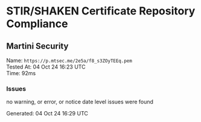 # STIR/SHAKEN Certificate Repository Compliance

## Martini Security

Name: `https://p.mtsec.me/2e5a/f8_s3ZOyTEEq.pem`\
Tested At: 04 Oct 24 16:23 UTC\
Time: 92ms

### Issues

no warning, or error, or notice date level issues were found

Generated: 04 Oct 24 16:29 UTC